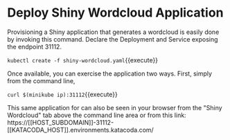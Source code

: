 # Deploy Shiny Wordcloud Application #

Provisioning a Shiny application that generates a wordcloud is easily done by invoking this command. Declare the Deployment and Service exposing the endpoint 31112.

`kubectl create -f shiny-wordcloud.yaml`{{execute}}

Once available, you can exercise the application two ways. First, simply from the command line,

`curl $(minikube ip):31112`{{execute}}

This same application for can also be seen in your browser from the "Shiny Wordcloud" tab above the command line area or from this link: https://[[HOST_SUBDOMAIN]]-31112-[[KATACODA_HOST]].environments.katacoda.com/
